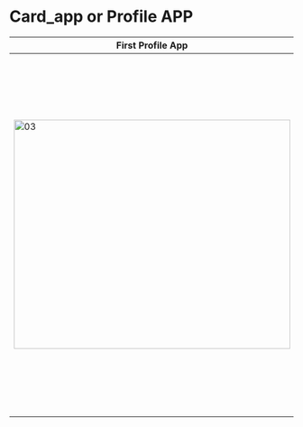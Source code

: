 # Card_app or Profile APP
| First Profile App | Second Profile App | Third Profile App |
|-------------------|--------------------|-------------------|
| <img width="490" height="406" alt="03" src="https://github.com/user-attachments/assets/c4c44a4c-0b7c-4bbd-9d3d-5fa78fa2a57f" /> | <img width="499" height="637" alt="02" src="https://github.com/user-attachments/assets/5fe57fd6-3a3c-41b2-a09c-2afe016ffb50" /> | <img width="451" height="512" alt="01" src="https://github.com/user-attachments/assets/852fce80-9324-4832-9206-f0eb71e598d7" /> |
